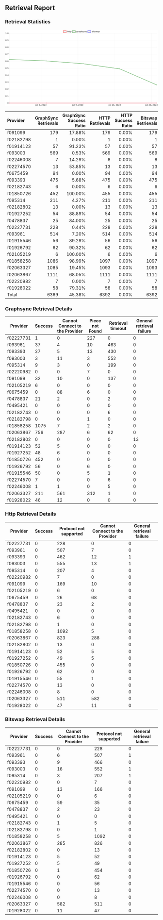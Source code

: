 ## Retrieval Report
### Retrieval Statistics
<img src="https://raw.githubusercontent.com/data-preservation-programs/filplus-checker-assets/main/filecoin-project/filecoin-plus-large-datasets/issues/1000/1690690278614.png"/>

| Provider  | GraphSync Retrievals | GraphSync Success Ratio | HTTP Retrievals | HTTP Success Ratio | Bitswap Retrievals | Bitswap Success Ratio |
| :-------- | -------------------: | ----------------------: | --------------: | -----------------: | -----------------: | --------------------: |
| f091099   |                  179 |                  17.88% |             179 |              0.00% |                179 |                 0.00% |
| f02182798 |                    1 |                   0.00% |               1 |              0.00% |                  1 |                 0.00% |
| f01914123 |                   57 |                  91.23% |              57 |              0.00% |                 57 |                 0.00% |
| f093003   |                  569 |                   0.53% |             569 |              0.00% |                569 |                 0.00% |
| f02246008 |                    7 |                  14.29% |               8 |              0.00% |                  8 |                 0.00% |
| f02274570 |                   13 |                  53.85% |              13 |              0.00% |                 13 |                 0.00% |
| f0675459  |                   94 |                   0.00% |              94 |              0.00% |                 94 |                 0.00% |
| f093393   |                  475 |                   5.68% |             475 |              0.00% |                475 |                 0.00% |
| f02182743 |                    6 |                   0.00% |               6 |              0.00% |                  6 |                 0.00% |
| f01850726 |                  452 |                 100.00% |             455 |              0.00% |                455 |                 0.00% |
| f095314   |                  211 |                   4.27% |             211 |              0.00% |                211 |                 0.00% |
| f02182802 |                   13 |                   0.00% |              13 |              0.00% |                 13 |                 0.00% |
| f01927252 |                   54 |                  88.89% |              54 |              0.00% |                 54 |                 0.00% |
| f0478837  |                   25 |                  84.00% |              25 |              0.00% |                 25 |                 0.00% |
| f02227731 |                  228 |                   0.44% |             228 |              0.00% |                228 |                 0.00% |
| f093961   |                  514 |                   7.20% |             514 |              0.00% |                514 |                 0.00% |
| f01915546 |                   56 |                  89.29% |              56 |              0.00% |                 56 |                 0.00% |
| f01926792 |                   62 |                  90.32% |              62 |              0.00% |                 62 |                 0.00% |
| f02105219 |                    6 |                 100.00% |               6 |              0.00% |                  6 |                 0.00% |
| f01858258 |                 1086 |                  98.99% |            1097 |              0.00% |               1097 |                 0.00% |
| f02063327 |                 1085 |                  19.45% |            1093 |              0.00% |               1093 |                 0.00% |
| f02063867 |                 1111 |                  68.05% |            1111 |              0.00% |               1111 |                 0.00% |
| f02220982 |                    7 |                   0.00% |               7 |              0.00% |                  7 |                 0.00% |
| f01928022 |                   58 |                  79.31% |              58 |              0.00% |                 58 |                 0.00% |
| Total     |                 6369 |                  45.38% |            6392 |              0.00% |               6392 |                 0.00% |

### Graphsync Retrieval Details
| Provider  | Success | Cannot Connect to the Provider | Piece not Found | Retrieval timeout | General retrieval failure |
| --------- | ------- | ------------------------------ | --------------- | ----------------- | ------------------------- |
| f02227731 | 1       | 0                              | 227             | 0                 | 0                         |
| f093961   | 37      | 4                              | 10              | 463               | 0                         |
| f093393   | 27      | 5                              | 13              | 430               | 0                         |
| f093003   | 3       | 11                             | 3               | 552               | 0                         |
| f095314   | 9       | 3                              | 0               | 199               | 0                         |
| f02220982 | 0       | 0                              | 7               | 0                 | 0                         |
| f091099   | 32      | 10                             | 0               | 137               | 0                         |
| f02105219 | 6       | 0                              | 0               | 0                 | 0                         |
| f0675459  | 0       | 88                             | 6               | 0                 | 0                         |
| f0478837  | 21      | 2                              | 0               | 2                 | 0                         |
| f0495421  | 0       | 0                              | 0               | 0                 | 0                         |
| f02182743 | 0       | 0                              | 0               | 6                 | 0                         |
| f02182798 | 0       | 0                              | 1               | 0                 | 0                         |
| f01858258 | 1075    | 7                              | 2               | 2                 | 0                         |
| f02063867 | 756     | 287                            | 6               | 62                | 0                         |
| f02182802 | 0       | 0                              | 0               | 0                 | 13                        |
| f01914123 | 52      | 5                              | 0               | 0                 | 0                         |
| f01927252 | 48      | 6                              | 0               | 0                 | 0                         |
| f01850726 | 452     | 0                              | 0               | 0                 | 0                         |
| f01926792 | 56      | 0                              | 6               | 0                 | 0                         |
| f01915546 | 50      | 0                              | 5               | 1                 | 0                         |
| f02274570 | 7       | 0                              | 0               | 6                 | 0                         |
| f02246008 | 1       | 1                              | 0               | 5                 | 0                         |
| f02063327 | 211     | 561                            | 312             | 1                 | 0                         |
| f01928022 | 46      | 12                             | 0               | 0                 | 0                         |

### Http Retrieval Details
| Provider  | Success | Protocol not supported | Cannot Connect to the Provider | General retrieval failure |
| --------- | ------- | ---------------------- | ------------------------------ | ------------------------- |
| f02227731 | 0       | 228                    | 0                              | 0                         |
| f093961   | 0       | 507                    | 7                              | 0                         |
| f093393   | 0       | 462                    | 12                             | 1                         |
| f093003   | 0       | 555                    | 13                             | 1                         |
| f095314   | 0       | 207                    | 4                              | 0                         |
| f02220982 | 0       | 7                      | 0                              | 0                         |
| f091099   | 0       | 169                    | 10                             | 0                         |
| f02105219 | 0       | 6                      | 0                              | 0                         |
| f0675459  | 0       | 26                     | 68                             | 0                         |
| f0478837  | 0       | 23                     | 2                              | 0                         |
| f0495421  | 0       | 0                      | 0                              | 0                         |
| f02182743 | 0       | 6                      | 0                              | 0                         |
| f02182798 | 0       | 1                      | 0                              | 0                         |
| f01858258 | 0       | 1092                   | 5                              | 0                         |
| f02063867 | 0       | 823                    | 288                            | 0                         |
| f02182802 | 0       | 13                     | 0                              | 0                         |
| f01914123 | 0       | 52                     | 5                              | 0                         |
| f01927252 | 0       | 49                     | 5                              | 0                         |
| f01850726 | 0       | 455                    | 0                              | 0                         |
| f01926792 | 0       | 62                     | 0                              | 0                         |
| f01915546 | 0       | 55                     | 1                              | 0                         |
| f02274570 | 0       | 13                     | 0                              | 0                         |
| f02246008 | 0       | 8                      | 0                              | 0                         |
| f02063327 | 0       | 511                    | 582                            | 0                         |
| f01928022 | 0       | 47                     | 11                             | 0                         |

### Bitswap Retrieval Details
| Provider  | Success | Cannot Connect to the Provider | Protocol not supported | General retrieval failure |
| --------- | ------- | ------------------------------ | ---------------------- | ------------------------- |
| f02227731 | 0       | 0                              | 228                    | 0                         |
| f093961   | 0       | 6                              | 507                    | 1                         |
| f093393   | 0       | 9                              | 466                    | 0                         |
| f093003   | 0       | 16                             | 552                    | 1                         |
| f095314   | 0       | 3                              | 207                    | 1                         |
| f02220982 | 0       | 0                              | 7                      | 0                         |
| f091099   | 0       | 13                             | 166                    | 0                         |
| f02105219 | 0       | 0                              | 6                      | 0                         |
| f0675459  | 0       | 59                             | 35                     | 0                         |
| f0478837  | 0       | 2                              | 23                     | 0                         |
| f0495421  | 0       | 0                              | 0                      | 0                         |
| f02182743 | 0       | 1                              | 5                      | 0                         |
| f02182798 | 0       | 0                              | 1                      | 0                         |
| f01858258 | 0       | 5                              | 1092                   | 0                         |
| f02063867 | 0       | 285                            | 826                    | 0                         |
| f02182802 | 0       | 0                              | 13                     | 0                         |
| f01914123 | 0       | 5                              | 52                     | 0                         |
| f01927252 | 0       | 5                              | 49                     | 0                         |
| f01850726 | 0       | 1                              | 454                    | 0                         |
| f01926792 | 0       | 0                              | 62                     | 0                         |
| f01915546 | 0       | 0                              | 56                     | 0                         |
| f02274570 | 0       | 0                              | 13                     | 0                         |
| f02246008 | 0       | 0                              | 8                      | 0                         |
| f02063327 | 0       | 582                            | 511                    | 0                         |
| f01928022 | 0       | 11                             | 47                     | 0                         |
